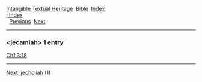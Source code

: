 [Intangible Textual Heritage](../../index)  [Bible](../index) 
[Index](index)   
[j Index](_j_)  
  [Previous](c06120)  [Next](c06122) 

------------------------------------------------------------------------

### &lt;jecamiah&gt; 1 entry

[Ch1 3:18](../kjv/ch1003.htm#018)  

------------------------------------------------------------------------

[Next: jecholiah (1)](c06122)
